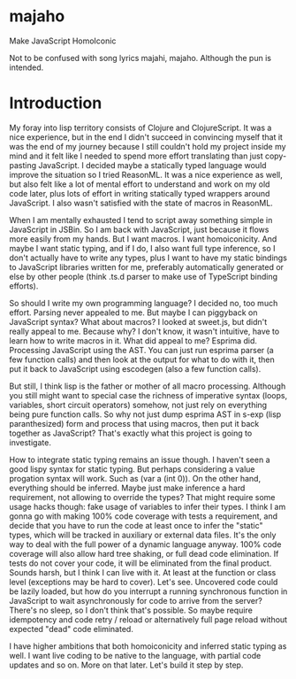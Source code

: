 # majaho

Make JavaScript HomoIconic

Not to be confused with song lyrics majahi, majaho. Although the pun is intended.

# Introduction

My foray into lisp territory consists of Clojure and ClojureScript. It was a nice experience, but in the end I didn't succeed in convincing myself that it was the end of my journey because I still couldn't hold my project inside my mind and it felt like I needed to spend more effort translating than just copy-pasting JavaScript. I decided maybe a statically typed language would improve the situation so I tried ReasonML. It was a nice experience as well, but also felt like a lot of mental effort to understand and work on my old code later, plus lots of effort in writing statically typed wrappers around JavaScript. I also wasn't satisfied with the state of macros in ReasonML.

When I am mentally exhausted I tend to script away something simple in JavaScript in JSBin. So I am back with JavaScript, just because it flows more easily from my hands. But I want macros. I want homoiconicity. And maybe I want static typing, and if I do, I also want full type inference, so I don't actually have to write any types, plus I want to have my static bindings to JavaScript libraries written for me, preferably automatically generated or else by other people (think .ts.d parser to make use of TypeScript binding efforts).

So should I write my own programming language? I decided no, too much effort. Parsing never appealed to me. But maybe I can piggyback on JavaScript syntax? What about macros? I looked at sweet.js, but didn't really appeal to me. Because why? I don't know, it wasn't intuitive, have to learn how to write macros in it. What did appeal to me? Esprima did. Processing JavaScript using the AST. You can just run esprima parser (a few function calls) and then look at the output for what to do with it, then put it back to JavaScript using escodegen (also a few function calls).

But still, I think lisp is the father or mother of all macro processing. Although you still might want to special case the richness of imperative syntax (loops, variables, short circuit operators) somehow, not just rely on everything being pure function calls. So why not just dump esprima AST in s-exp (lisp paranthesized) form and process that using macros, then put it back together as JavaScript? That's exactly what this project is going to investigate.

How to integrate static typing remains an issue though. I haven't seen a good lispy syntax for static typing. But perhaps considering a value progation syntax will work. Such as (var a (int 0)). On the other hand, everything should be inferred. Maybe just make inference a hard requirement, not allowing to override the types? That might require some usage hacks though: fake usage of variables to infer their types. I think I am gonna go with making 100% code coverage with tests a requirement, and decide that you have to run the code at least once to infer the "static" types, which will be tracked in auxiliary or external data files. It's the only way to deal with the full power of a dynamic language anyway. 100% code coverage will also allow hard tree shaking, or full dead code elimination. If tests do not cover your code, it will be eliminated from the final product. Sounds harsh, but I think I can live with it. At least at the function or class level (exceptions may be hard to cover). Let's see. Uncovered code could be lazily loaded, but how do you interrupt a running synchronous function in JavaScript to wait asynchronously for code to arrive from the server? There's no sleep, so I don't think that's possible. So maybe require idempotency and code retry / reload or alternatively full page reload without expected "dead" code eliminated.

I have higher ambitions that both homoiconicity and inferred static typing as well. I want live coding to be native to the language, with partial code updates and so on. More on that later. Let's build it step by step.
